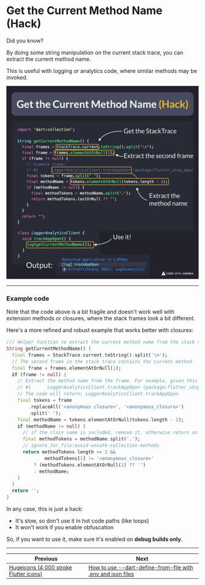 # Get the Current Method Name (Hack)


Did you know?

By doing some string manipulation on the current stack trace, you can extract the current method name.

This is useful with logging or analytics code, where similar methods may be invoked.

![](174.png)

<!--

import 'dart:collection';

String getCurrentMethodName() {
  final frames = StackTrace.current.toString().split('\n');
  final frame = frames.elementAtOrNull(1);
  if (frame != null) {
    // Example frame:
    // #1      LoggerAnalyticsClient.trackAppOpen (package:flutter_ship_app/src/monitoring/logger_analytics_client.dart:28:9)
    final tokens = frame.split(' ');
    final methodName = tokens.elementAtOrNull(tokens.length - 2);
    if (methodName != null) {
      final methodTokens = methodName.split('.');
      return methodTokens.lastOrNull ?? '';
    }
  }
  return '';
}

class LoggerAnalyticsClient {
  void trackAppOpen() {
    log(getCurrentMethodName());
  }
}

// Output:
// Restarted application in 2,034ms.
// [log] trackAppOpen
// 4 D/TrafficStats( 9597): tagSocket(211)

-->

---

### Example code

Note that the code above is a bit fragile and doesn't work well with extension methods or closures, where the stack frames look a bit different.

Here's a more refined and robust example that works better with closures:

```dart
/// Helper function to extract the current method name from the stack trace
String getCurrentMethodName() {
  final frames = StackTrace.current.toString().split('\n');
  // The second frame in the stack trace contains the current method
  final frame = frames.elementAtOrNull(1);
  if (frame != null) {
    // Extract the method name from the frame. For example, given this input string:
    // #1      LoggerAnalyticsClient.trackAppOpen (package:flutter_ship_app/src/monitoring/logger_analytics_client.dart:28:9)
    // The code will return: LoggerAnalyticsClient.trackAppOpen
    final tokens = frame
        .replaceAll('<anonymous closure>', '<anonymous_closure>')
        .split(' ');
    final methodName = tokens.elementAtOrNull(tokens.length - 2);
    if (methodName != null) {
      // if the class name is included, remove it, otherwise return as is
      final methodTokens = methodName.split('.');
      // ignore_for_file:avoid-unsafe-collection-methods
      return methodTokens.length >= 2 &&
              methodTokens[1] != '<anonymous_closure>'
          ? (methodTokens.elementAtOrNull(1) ?? '')
          : methodName;
    }
  }
  return '';
}
```

In any case, this is just a hack:

- It's slow, so don't use it in hot code paths (like loops)
- It won't work if you enable obfuscation 

So, if you want to use it, make sure it's enabled on **debug builds only**. 

---

| Previous | Next |
| -------- | ---- |
| [Hugeicons (4,000 stroke Flutter icons)](../0173-hugeicons-flutter-stroke-icons/index.md) | [How to use --dart-define-from-file with .env and json files](../0175-dart-define-from-file-env-json/index.md) |

<!-- TWITTER|https://x.com/biz84/status/1815754159666176419 -->
<!-- LINKEDIN|https://www.linkedin.com/posts/andreabizzotto_did-you-know-by-doing-some-string-manipulation-activity-7221520196753133568-fGId  -->


